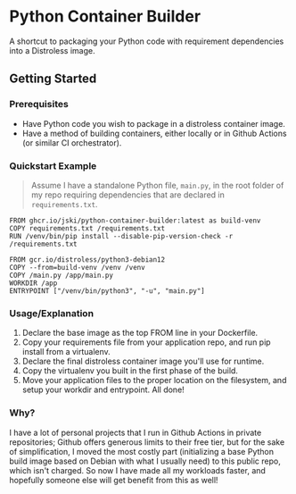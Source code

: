 # Python Container Builder

A shortcut to packaging your Python code with requirement dependencies into a Distroless image.

## Getting Started
### Prerequisites
- Have Python code you wish to package in a distroless container image.
- Have a method of building containers, either locally or in Github Actions (or similar CI orchestrator).

### Quickstart Example
> Assume I have a standalone Python file, `main.py`, in the root folder of my repo requiring dependencies that are declared in `requirements.txt`.
```
FROM ghcr.io/jski/python-container-builder:latest as build-venv
COPY requirements.txt /requirements.txt
RUN /venv/bin/pip install --disable-pip-version-check -r /requirements.txt

FROM gcr.io/distroless/python3-debian12
COPY --from=build-venv /venv /venv
COPY /main.py /app/main.py
WORKDIR /app
ENTRYPOINT ["/venv/bin/python3", "-u", "main.py"]
```

### Usage/Explanation
1. Declare the base image as the top FROM line in your Dockerfile.
2. Copy your requirements file from your application repo, and run pip install from a virtualenv. 
3. Declare the final distroless container image you'll use for runtime.
4. Copy the virtualenv you built in the first phase of the build.
5. Move your application files to the proper location on the filesystem, and setup your workdir and entrypoint. All done!

### Why?
I have a lot of personal projects that I run in Github Actions in private repositories; Github offers generous limits to their free tier, but for the sake of simplification, I moved the most costly part (initializing a base Python build image based on Debian with what I usually need) to this public repo, which isn't charged. So now I have made all my workloads faster, and hopefully someone else will get benefit from this as well!